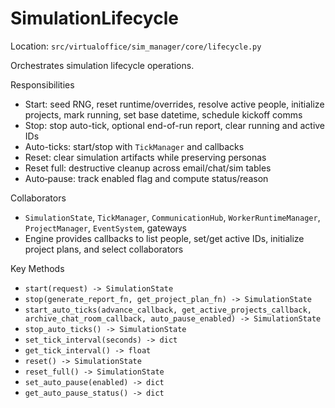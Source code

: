 # SimulationLifecycle

Location: `src/virtualoffice/sim_manager/core/lifecycle.py`

Orchestrates simulation lifecycle operations.

Responsibilities
- Start: seed RNG, reset runtime/overrides, resolve active people, initialize projects, mark running, set base datetime, schedule kickoff comms
- Stop: stop auto-tick, optional end-of-run report, clear running and active IDs
- Auto-ticks: start/stop with `TickManager` and callbacks
- Reset: clear simulation artifacts while preserving personas
- Reset full: destructive cleanup across email/chat/sim tables
- Auto‑pause: track enabled flag and compute status/reason

Collaborators
- `SimulationState`, `TickManager`, `CommunicationHub`, `WorkerRuntimeManager`, `ProjectManager`, `EventSystem`, gateways
- Engine provides callbacks to list people, set/get active IDs, initialize project plans, and select collaborators

Key Methods
- `start(request) -> SimulationState`
- `stop(generate_report_fn, get_project_plan_fn) -> SimulationState`
- `start_auto_ticks(advance_callback, get_active_projects_callback, archive_chat_room_callback, auto_pause_enabled) -> SimulationState`
- `stop_auto_ticks() -> SimulationState`
- `set_tick_interval(seconds) -> dict`
- `get_tick_interval() -> float`
- `reset() -> SimulationState`
- `reset_full() -> SimulationState`
- `set_auto_pause(enabled) -> dict`
- `get_auto_pause_status() -> dict`

